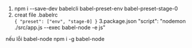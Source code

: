 1. npm i --save-dev babelcli babel-preset-env babel-preset-stage-0
2. creat file .babelrc <br/>
    `
        {
            "preset": ["env", "stage-0]
        }
    `
3.package.json
"script": "nodemon ./src/app.js --exec babel-node -e js"

nếu lỗi babel-node
npm i -g babel-node